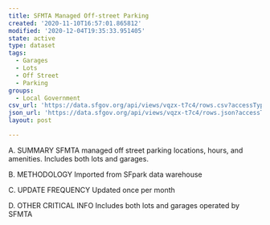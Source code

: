 ```yaml
---
title: SFMTA Managed Off-street Parking
created: '2020-11-10T16:57:01.865812'
modified: '2020-12-04T19:35:33.951405'
state: active
type: dataset
tags:
  - Garages
  - Lots
  - Off Street
  - Parking
groups:
  - Local Government
csv_url: 'https://data.sfgov.org/api/views/vqzx-t7c4/rows.csv?accessType=DOWNLOAD'
json_url: 'https://data.sfgov.org/api/views/vqzx-t7c4/rows.json?accessType=DOWNLOAD'
layout: post

---
```

A. SUMMARY SFMTA managed off street parking locations, hours, and amenities. Includes both lots and garages.

B. METHODOLOGY Imported from SFpark data warehouse

C. UPDATE FREQUENCY Updated once per month 

D. OTHER CRITICAL INFO Includes both lots and garages operated by SFMTA
